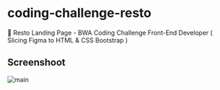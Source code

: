 # coding-challenge-resto
🍲 Resto Landing Page - BWA Coding Challenge Front-End Developer ( Slicing Figma to HTML &amp; CSS Bootstrap )

## Screenshoot
![main](screenshoot/resto.gif)
